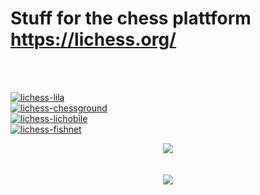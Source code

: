 # Stuff for the chess plattform https://lichess.org/
<br><br>

[![lichess-lila](https://img.shields.io/badge/ornicar%20-%20lila-EDEBE9.svg?style=popout&logoColor=EDEBE9&labelColor=161512&logo=lichess)](https://github.com/ornicar/lila)<br>
[![lichess-chessground](https://img.shields.io/badge/veloce%20-%20chessground-629924.svg?style=popout&logoColor=EDEBE9&labelColor=161512&logo=lichess)](https://github.com/ornicar/chessground)<br>
[![lichess-lichobile](https://img.shields.io/badge/ornicar%20-%20lichobile-F0D9B5.svg?style=popout&logoColor=EDEBE9&labelColor=161512&logo=lichess)](https://github.com/veloce/lichobile)<br>
[![lichess-fishnet](https://img.shields.io/badge/niklasf%20-%20fishnet-B58863.svg?style=popout&logoColor=EDEBE9&labelColor=161512&logo=lichess)](https://github.com/niklasf/fishnet)<br>

<p align="center">
<a href="https://github.com/MyCodeIsntWorking/Lichess.org/tree/main/Stylus"><image src="https://raw.githubusercontent.com/MyCodeIsntWorking/Lichess.org/main/Stylus/stylus.png"></a><br><br><br>
<a href="https://github.com/MyCodeIsntWorking/Lichess.org/tree/main/Rainmeter"><image src="https://raw.githubusercontent.com/MyCodeIsntWorking/Lichess.org/main/Rainmeter/rainmeter.png"></a><br><br>
</p>
